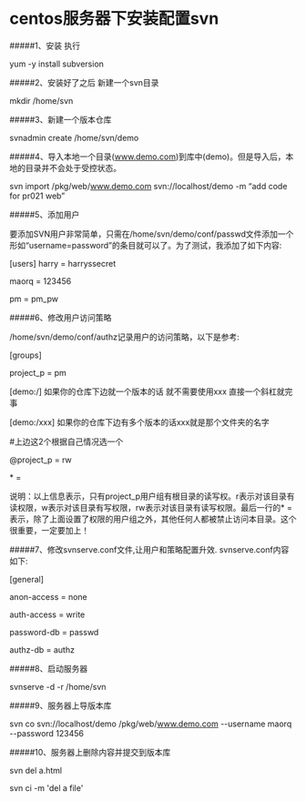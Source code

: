 # centos服务器下安装配置svn #
#####1、安装 执行

yum -y install subversion 

#####2、安装好了之后 新建一个svn目录

mkdir /home/svn

#####3、新建一个版本仓库

svnadmin create /home/svn/demo

#####4、导入本地一个目录(www.demo.com)到库中(demo)。但是导入后，本地的目录并不会处于受控状态。

svn import /pkg/web/www.demo.com svn://localhost/demo -m “add code for pr021 web”

#####5、添加用户

要添加SVN用户非常简单，只需在/home/svn/demo/conf/passwd文件添加一个形如“username=password”的条目就可以了。为了测试，我添加了如下内容:

[users]
harry = harryssecret

maorq = 123456

pm = pm_pw

#####6、修改用户访问策略

/home/svn/demo/conf/authz记录用户的访问策略，以下是参考:

[groups]

project_p = pm

[demo:/] 如果你的仓库下边就一个版本的话 就不需要使用xxx 直接一个斜杠就完事

[demo:/xxx] 如果你的仓库下边有多个版本的话xxx就是那个文件夹的名字

\#上边这2个根据自己情况选一个

@project_p = rw

\* =

说明：以上信息表示，只有project_p用户组有根目录的读写权。r表示对该目录有读权限，w表示对该目录有写权限，rw表示对该目录有读写权限。最后一行的* =表示，除了上面设置了权限的用户组之外，其他任何人都被禁止访问本目录。这个很重要，一定要加上！

#####7、修改svnserve.conf文件,让用户和策略配置升效.
svnserve.conf内容如下:

[general]

anon-access = none

auth-access = write

password-db = passwd

authz-db =  authz

#####8、启动服务器

svnserve -d -r /home/svn

#####9、服务器上导版本库

svn co svn://localhost/demo  /pkg/web/www.demo.com --username maorq --password 123456

#####10、服务器上删除内容并提交到版本库

svn del a.html

svn ci -m 'del a file'




